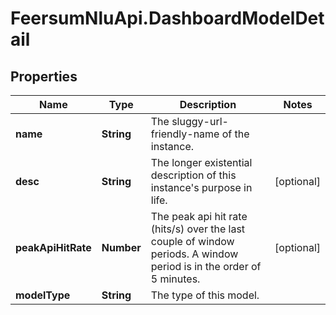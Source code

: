 # FeersumNluApi.DashboardModelDetail

## Properties
Name | Type | Description | Notes
------------ | ------------- | ------------- | -------------
**name** | **String** | The sluggy-url-friendly-name of the instance. | 
**desc** | **String** | The longer existential description of this instance&#39;s purpose in life. | [optional] 
**peakApiHitRate** | **Number** | The peak api hit rate (hits/s) over the last couple of window periods. A window period is in the order of 5 minutes. | [optional] 
**modelType** | **String** | The type of this model. | 


